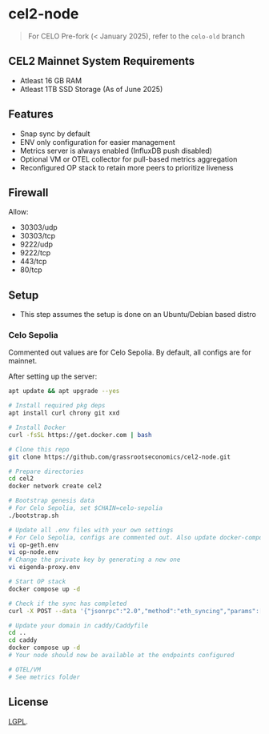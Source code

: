 # cel2-node

> For CELO Pre-fork (< January 2025), refer to the `celo-old` branch

## CEL2 Mainnet System Requirements

- Atleast 16 GB RAM
- Atleast 1TB SSD Storage (As of June 2025)

## Features

- Snap sync by default
- ENV only configuration for easier management
- Metrics server is always enabled (InfluxDB push disabled)
- Optional VM or OTEL collector for pull-based metrics aggregation
- Reconfigured OP stack to retain more peers to prioritize liveness

## Firewall

Allow:

- 30303/udp
- 30303/tcp
- 9222/udp
- 9222/tcp
- 443/tcp
- 80/tcp

## Setup

- This step assumes the setup is done on an Ubuntu/Debian based distro

### Celo Sepolia

Commented out values are for Celo Sepolia. By default, all configs are for mainnet.

After setting up the server:

```bash
apt update && apt upgrade --yes

# Install required pkg deps
apt install curl chrony git xxd

# Install Docker
curl -fsSL https://get.docker.com | bash

# Clone this repo
git clone https://github.com/grassrootseconomics/cel2-node.git

# Prepare directories
cd cel2
docker network create cel2

# Bootstrap genesis data
# For Celo Sepolia, set $CHAIN=celo-sepolia
./bootstrap.sh

# Update all .env files with your own settings
# For Celo Sepolia, configs are commented out. Also update docker-compose.yaml
vi op-geth.env
vi op-node.env
# Change the private key by generating a new one
vi eigenda-proxy.env

# Start OP stack
docker compose up -d

# Check if the sync has completed
curl -X POST --data '{"jsonrpc":"2.0","method":"eth_syncing","params":[],"id":1}' -H "Content-Type: application/json" http://localhost:8545

# Update your domain in caddy/Caddyfile
cd ..
cd caddy
docker compose up -d
# Your node should now be available at the endpoints configured

# OTEL/VM
# See metrics folder
```

## License

[LGPL](LICENSE).
